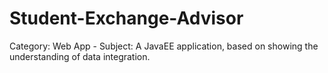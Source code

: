 # Student-Exchange-Advisor
Category: Web App - Subject: A JavaEE application, based on showing the understanding of data integration.
